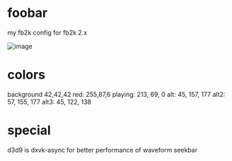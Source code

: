 # foobar

my fb2k config for fb2k 2.x

![image](https://user-images.githubusercontent.com/1000503/200449214-3c742da8-39c6-4a74-ad87-7696de1e92a9.png)

# colors

background 42,42,42
red: 255,87,6
playing: 213, 69, 0
alt: 45, 157, 177
alt2: 57, 155, 177
alt3: 45, 122, 138

# special
d3d9 is dxvk-async for better performance of waveform seekbar
